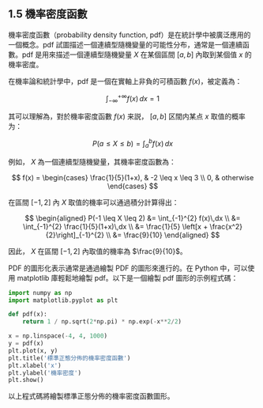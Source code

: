 ## 1.5 機率密度函數

機率密度函數（probability density function, pdf）是在統計學中被廣泛應用的一個概念。pdf 試圖描述一個連續型隨機變量的可能性分布，通常是一個連續函數。pdf 是用來描述一個連續型隨機變量 $X$ 在某個區間 $[a, b]$ 內取到某個值 $x$ 的機率密度。

在機率論和統計學中，pdf 是一個在實軸上非負的可積函數 $f(x)$，被定義為：

$$
\int_{-\infty}^{+\infty} f(x)\,dx=1
$$

其可以理解為，對於機率密度函數 $f(x)$ 来説， $[a, b]$ 区間内某点 $x$ 取值的概率为：

$$
P(a\leq X \leq b)=\int_a^b f(x)\,dx
$$

例如， $X$ 為一個連續型隨機變量，其機率密度函數為：

$$
f(x) = \begin{cases} \frac{1}{5}(1+x), & -2 \leq x \leq 3 \\ 0, & otherwise \end{cases}
$$

在區間 $[-1, 2]$ 內 $X$ 取值的機率可以通過積分計算得出：

$$
\begin{aligned}
P(-1 \leq X \leq 2) &= \int_{-1}^{2} f(x)\,dx \\
&= \int_{-1}^{2} \frac{1}{5}(1+x)\,dx \\
&= \frac{1}{5} \left[x + \frac{x^2}{2}\right]_{-1}^{2} \\
&= \frac{9}{10}
\end{aligned}
$$

因此， $X$ 在區間 $[-1, 2]$ 內取值的機率為 $\frac{9}{10}$。

PDF 的圖形化表示通常是通過繪製 PDF 的圖形來進行的。在 Python 中，可以使用 matplotlib 庫輕鬆地繪製 pdf。以下是一個繪製 pdf 圖形的示例程式碼：

```python
import numpy as np
import matplotlib.pyplot as plt

def pdf(x):
    return 1 / np.sqrt(2*np.pi) * np.exp(-x**2/2)

x = np.linspace(-4, 4, 1000)
y = pdf(x)
plt.plot(x, y)
plt.title('標準正態分佈的機率密度函數')
plt.xlabel('x')
plt.ylabel('機率密度')
plt.show()
```

以上程式碼將繪製標準正態分佈的機率密度函數圖形。